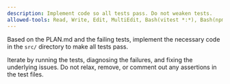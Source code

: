 ```yaml
---
description: Implement code so all tests pass. Do not weaken tests.
allowed-tools: Read, Write, Edit, MultiEdit, Bash(vitest *:*), Bash(npm *:*)
---
```

Based on the PLAN.md and the failing tests, implement the necessary code in the `src/` directory to make all tests pass.

Iterate by running the tests, diagnosing the failures, and fixing the underlying issues. Do not relax, remove, or comment out any assertions in the test files.